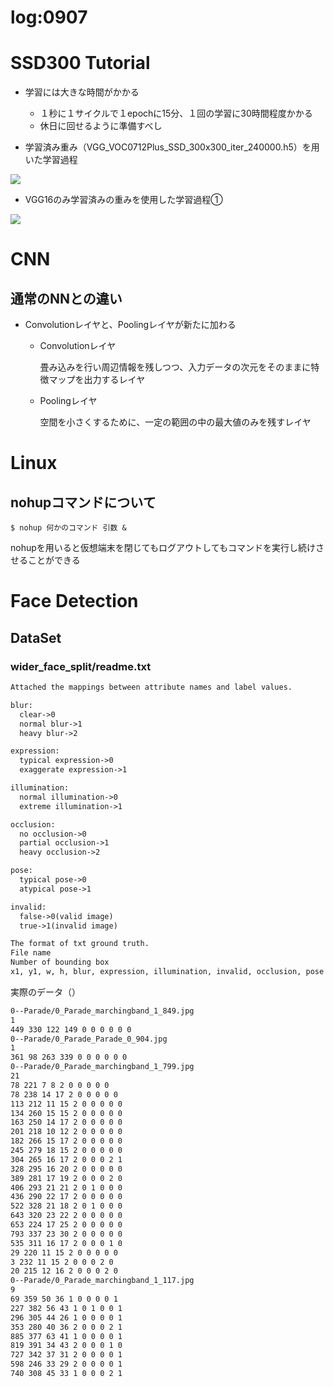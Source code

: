 log:0907
==

# SSD300 Tutorial

- 学習には大きな時間がかかる
    - １秒に１サイクルで１epochに15分、１回の学習に30時間程度かかる
    - 休日に回せるように準備すべし

- 学習済み重み（VGG_VOC0712Plus_SSD_300x300_iter_240000.h5）を用いた学習過程

![](https://i.imgur.com/69NN0at.png)

- VGG16のみ学習済みの重みを使用した学習過程①

![](https://i.imgur.com/RDwcLxK.png)


# CNN

## 通常のNNとの違い

- Convolutionレイヤと、Poolingレイヤが新たに加わる
    - Convolutionレイヤ

        畳み込みを行い周辺情報を残しつつ、入力データの次元をそのままに特徴マップを出力するレイヤ

    - Poolingレイヤ

        空間を小さくするために、一定の範囲の中の最大値のみを残すレイヤ
        
# Linux

## nohupコマンドについて

```
$ nohup 何かのコマンド 引数 &
```
nohupを用いると仮想端末を閉じてもログアウトしてもコマンドを実行し続けさせることができる

# Face Detection

## DataSet

### wider_face_split/readme.txt

```txt
Attached the mappings between attribute names and label values.

blur:
  clear->0
  normal blur->1
  heavy blur->2

expression:
  typical expression->0
  exaggerate expression->1

illumination:
  normal illumination->0
  extreme illumination->1

occlusion:
  no occlusion->0
  partial occlusion->1
  heavy occlusion->2

pose:
  typical pose->0
  atypical pose->1

invalid:
  false->0(valid image)
  true->1(invalid image)

The format of txt ground truth.
File name
Number of bounding box
x1, y1, w, h, blur, expression, illumination, invalid, occlusion, pose
```

実際のデータ（）
```txt
0--Parade/0_Parade_marchingband_1_849.jpg
1
449 330 122 149 0 0 0 0 0 0 
0--Parade/0_Parade_Parade_0_904.jpg
1
361 98 263 339 0 0 0 0 0 0 
0--Parade/0_Parade_marchingband_1_799.jpg
21
78 221 7 8 2 0 0 0 0 0 
78 238 14 17 2 0 0 0 0 0 
113 212 11 15 2 0 0 0 0 0 
134 260 15 15 2 0 0 0 0 0 
163 250 14 17 2 0 0 0 0 0 
201 218 10 12 2 0 0 0 0 0 
182 266 15 17 2 0 0 0 0 0 
245 279 18 15 2 0 0 0 0 0 
304 265 16 17 2 0 0 0 2 1 
328 295 16 20 2 0 0 0 0 0 
389 281 17 19 2 0 0 0 2 0 
406 293 21 21 2 0 1 0 0 0 
436 290 22 17 2 0 0 0 0 0 
522 328 21 18 2 0 1 0 0 0 
643 320 23 22 2 0 0 0 0 0 
653 224 17 25 2 0 0 0 0 0 
793 337 23 30 2 0 0 0 0 0 
535 311 16 17 2 0 0 0 1 0 
29 220 11 15 2 0 0 0 0 0 
3 232 11 15 2 0 0 0 2 0 
20 215 12 16 2 0 0 0 2 0 
0--Parade/0_Parade_marchingband_1_117.jpg
9
69 359 50 36 1 0 0 0 0 1 
227 382 56 43 1 0 1 0 0 1 
296 305 44 26 1 0 0 0 0 1 
353 280 40 36 2 0 0 0 2 1 
885 377 63 41 1 0 0 0 0 1 
819 391 34 43 2 0 0 0 1 0 
727 342 37 31 2 0 0 0 0 1 
598 246 33 29 2 0 0 0 0 1 
740 308 45 33 1 0 0 0 2 1 
```
